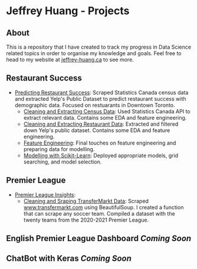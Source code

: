 # Jeffrey Huang - Projects

## About

This is a repository that I have created to track my progress in Data Science related topics in order to organise my knowledge and goals. Feel free to head to my website at [jeffrey-huang.ca](https://jeffrey-huang.ca) to see more.

## Restaurant Success
- [Predicting Restaurant Success](https://github.com/jeffreyjyhuang/restaurant-demographics): Scraped Statistics Canada census data and extracted Yelp's Public Dataset to predict restaurant success with demographic data. Focused on restuarants in Downtown Toronto. 
	- [Cleaning and Extracting Census Data](https://github.com/jeffreyjyhuang/restaurant-demographics/blob/master/Demographic_Data_Cleaning.ipynb): Used Statistics Canada API to extract relevant data. Contains some EDA and feature engineering.
	- [Cleaning and Extracting Restaurant Data](https://github.com/jeffreyjyhuang/restaurant-demographics/blob/master/Restaurant_Data_Cleaning.ipynb): Extracted and filtered down Yelp's public dataset. Contains some EDA and feature engineering.
	- [Feature Engineering](https://github.com/jeffreyjyhuang/restaurant-demographics/blob/master/Modelling_Data_Cleaning.ipynb): Final touches on feature engineering and preparing data for modelling.
	- [Modelling with Scikit-Learn](https://github.com/jeffreyjyhuang/restaurant-demographics/blob/master/Modelling_Data_Cleaning.ipynb): Deployed appropriate models, grid searching, and model selection.

## Premier League 
- [Premier League Insights](https://github.com/jeffreyjyhuang/projects/tree/master/premier_league):
	- [Cleaning and Sraping TransferMarkt Data](https://github.com/jeffreyjyhuang/projects/blob/master/premier_league/1_scraping_transfermarkt.ipynb): Scraped www.transfermarkt.com using BeautifulSoup. I created a function that can scrape any soccer team. Compiled a dataset with the twenty teams from the 2020-2021 Premier League.
	
## English Premier League Dashboard *Coming Soon* 

## ChatBot with Keras *Coming Soon*
